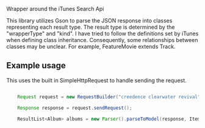Wrapper around the iTunes Search Api

This library utilizes Gson to parse the JSON response into classes representing each result type. The result type
is determined by the "wrapperType" and "kind". I have tried to follow the definitions set by iTunes when defining class
inheritance. Consequently, some relationships between classes may be unclear. For example, FeatureMovie extends Track.

## Example usage

This uses the built in SimpleHttpRequest to handle sending the request.

``` java

    Request request = new RequestBuilder("creedence clearwater revival").limit(10).country("GB").newAlbumRequest();

    Response response = request.sendRequest();

    ResultList<Album> albums = new Parser().parseToModel(response, Item.ItemType.ALBUM, Album.class);
```



